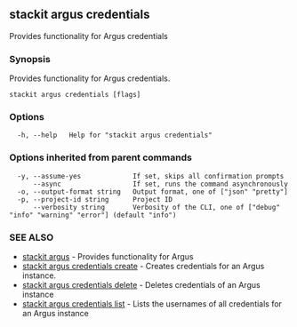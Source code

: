 ## stackit argus credentials

Provides functionality for Argus credentials

### Synopsis

Provides functionality for Argus credentials.

```
stackit argus credentials [flags]
```

### Options

```
  -h, --help   Help for "stackit argus credentials"
```

### Options inherited from parent commands

```
  -y, --assume-yes             If set, skips all confirmation prompts
      --async                  If set, runs the command asynchronously
  -o, --output-format string   Output format, one of ["json" "pretty"]
  -p, --project-id string      Project ID
      --verbosity string       Verbosity of the CLI, one of ["debug" "info" "warning" "error"] (default "info")
```

### SEE ALSO

* [stackit argus](./stackit_argus.md)	 - Provides functionality for Argus
* [stackit argus credentials create](./stackit_argus_credentials_create.md)	 - Creates credentials for an Argus instance.
* [stackit argus credentials delete](./stackit_argus_credentials_delete.md)	 - Deletes credentials of an Argus instance
* [stackit argus credentials list](./stackit_argus_credentials_list.md)	 - Lists the usernames of all credentials for an Argus instance

